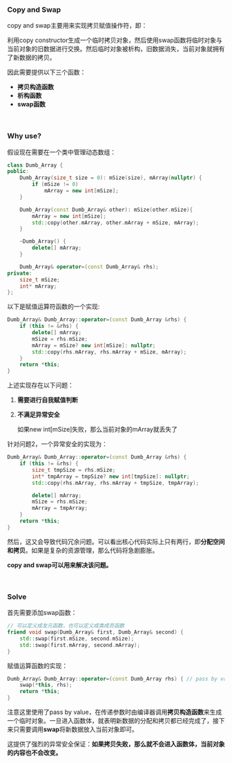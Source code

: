 ### Copy and Swap

copy and swap主要用来实现拷贝赋值操作符，即：

利用copy constructor生成一个临时拷贝对象，然后使用swap函数将临时对象与当前对象的旧数据进行交换。然后临时对象被析构，旧数据消失，当前对象就拥有了新数据的拷贝。

因此需要提供以下三个函数：

- **拷贝构造函数**
- **析构函数**
- **swap函数**

<br>

### Why use?

假设现在需要在一个类中管理动态数组：

```c++
class Dumb_Array {
public:
    Dumb_Array(size_t size = 0): mSize(size), mArray(nullptr) {
        if (mSize != 0)
            mArray = new int[mSize];
    }

    Dumb_Array(const Dumb_Array& other): mSize(other.mSize){
        mArray = new int[mSize];
        std::copy(other.mArray, other.mArray + mSize, mArray);
    }

    ~Dumb_Array() {
        delete[] mArray;
    }

    Dumb_Array& operator=(const Dumb_Array& rhs);
private:
    size_t mSize;
    int* mArray;
};
```

以下是赋值运算符函数的一个实现:

```c++
Dumb_Array& Dumb_Array::operator=(const Dumb_Array &rhs) {
    if (this != &rhs) {
        delete[] mArray;
        mSize = rhs.mSize;
        mArray = mSize? new int[mSize]: nullptr;
        std::copy(rhs.mArray, rhs.mArray + mSize, mArray);
    }
    return *this;
}
```

上述实现存在以下问题：

1. **需要进行自我赋值判断**

2. **不满足异常安全**

   如果new int[mSize]失败，那么当前对象的mArray就丢失了

针对问题2，一个异常安全的实现为：

```c++
Dumb_Array& Dumb_Array::operator=(const Dumb_Array &rhs) {
    if (this != &rhs) {
        size_t tmpSize = rhs.mSize;
        int* tmpArray = tmpSize? new int[tmpSize]: nullptr;
        std::copy(rhs.mArray, rhs.mArray + tmpSize, tmpArray);

        delete[] mArray;
        mSize = rhs.mSize;
        mArray = tmpArray;
    }
    return *this;
}
```

然后，这又会导致代码冗余问题。可以看出核心代码实际上只有两行，即**分配空间和拷贝**。如果是复杂的资源管理，那么代码将急剧膨胀。

**copy and swap可以用来解决该问题。**

<br>

### Solve

首先需要添加swap函数：

```c++
// 可以定义成友元函数，也可以定义成类成员函数
friend void swap(Dumb_Array& first, Dumb_Array& second) {
    std::swap(first.mSize, second.mSize);
    std::swap(first.mArray, second.mArray);
}
```

赋值运算函数的实现：

```c++
Dumb_Array& Dumb_Array::operator=(const Dumb_Array rhs) { // pass by value
    swap(*this, rhs);
    return *this;
}
```

注意这里使用了pass by value，在传递参数时由编译器调用**拷贝构造函数**来生成一个临时对象。一旦进入函数体，就表明新数据的分配和拷贝都已经完成了，接下来只需要调用**swap**将新数据放入当前对象即可。

这提供了强烈的异常安全保证：**如果拷贝失败，那么就不会进入函数体，当前对象的内容也不会改变。**